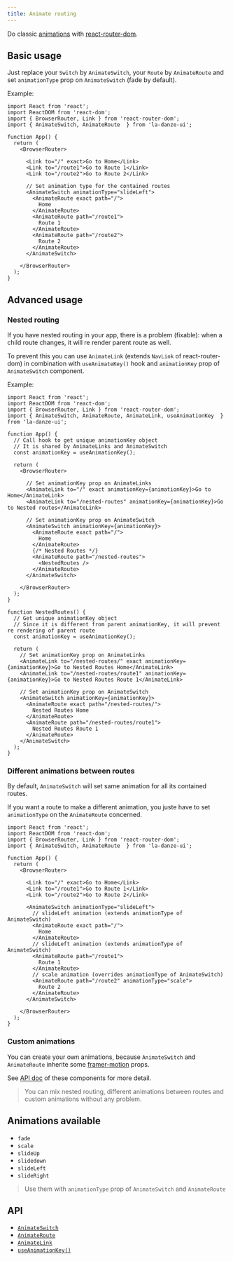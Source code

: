 ```yaml
---
title: Animate routing
---
```


Do classic [animations](#animations-available) with [react-router-dom](https://reactrouter.com/web/guides/quick-start).

## Basic usage

Just replace your `Switch` by `AnimateSwitch`, your `Route` by `AnimateRoute` and set `animationType` prop on `AnimateSwitch` (fade by default).

Example:

```tsx
import React from 'react';
import ReactDOM from 'react-dom';
import { BrowserRouter, Link } from 'react-router-dom';
import { AnimateSwitch, AnimateRoute  } from 'la-danze-ui';

function App() {  
  return (
    <BrowserRouter>

      <Link to="/" exact>Go to Home</Link>
      <Link to="/route1">Go to Route 1</Link>
      <Link to="/route2">Go to Route 2</Link>

      // Set animation type for the contained routes
      <AnimateSwitch animationType="slideLeft">
        <AnimateRoute exact path="/">
          Home
        </AnimateRoute>
        <AnimateRoute path="/route1">
          Route 1
        </AnimateRoute>
        <AnimateRoute path="/route2">
          Route 2
        </AnimateRoute>
      </AnimateSwitch>

    </BrowserRouter>
  );
}
```

## Advanced usage

### Nested routing

If you have nested routing in your app, there is a problem (fixable): when a child route changes, it will re render parent route as well.

To prevent this you can use `AnimateLink` (extends `NavLink` of react-router-dom) in combination with `useAnimateKey()` hook and `animationKey` prop of `AnimateSwitch` component. 

Example:

```tsx
import React from 'react';
import ReactDOM from 'react-dom';
import { BrowserRouter, Link } from 'react-router-dom';
import { AnimateSwitch, AnimateRoute, AnimateLink, useAnimationKey  } from 'la-danze-ui';

function App() {
  // Call hook to get unique animationKey object
  // It is shared by AnimateLinks and AnimateSwitch
  const animationKey = useAnimationKey();

  return (
    <BrowserRouter>

      // Set animationKey prop on AnimateLinks
      <AnimateLink to="/" exact animationKey={animationKey}>Go to Home</AnimateLink>
      <AnimateLink to="/nested-routes" animationKey={animationKey}>Go to Nested routes</AnimateLink>

      // Set animationKey prop on AnimateSwitch
      <AnimateSwitch animationKey={animationKey}>
        <AnimateRoute exact path="/">
          Home
        </AnimateRoute>
        {/* Nested Routes */}
        <AnimateRoute path="/nested-routes">
          <NestedRoutes />
        </AnimateRoute>
      </AnimateSwitch>

    </BrowserRouter>
  );
}

function NestedRoutes() {
  // Get unique animationKey object
  // Since it is different from parent animationKey, it will prevent re rendering of parent route
  const animationKey = useAnimationKey();

  return (
    // Set animationKey prop on AnimateLinks
    <AnimateLink to="/nested-routes/" exact animationKey={animationKey}>Go to Nested Routes Home</AnimateLink>
    <AnimateLink to="/nested-routes/route1" animationKey={animationKey}>Go to Nested Routes Route 1</AnimateLink>

    // Set animationKey prop on AnimateSwitch
    <AnimateSwitch animationKey={animationKey}>
      <AnimateRoute exact path="/nested-routes/">
        Nested Routes Home
      </AnimateRoute>
      <AnimateRoute path="/nested-routes/route1">
        Nested Routes Route 1
      </AnimateRoute>
    </AnimateSwitch>
  );
}
```

### Different animations between routes

By default, `AnimateSwitch` will set same animation for all its contained routes.

If you want a route to make a different animation, you juste have to set `animationType` on the `AnimateRoute` concerned.

```tsx
import React from 'react';
import ReactDOM from 'react-dom';
import { BrowserRouter, Link } from 'react-router-dom';
import { AnimateSwitch, AnimateRoute  } from 'la-danze-ui';

function App() {  
  return (
    <BrowserRouter>

      <Link to="/" exact>Go to Home</Link>
      <Link to="/route1">Go to Route 1</Link>
      <Link to="/route2">Go to Route 2</Link>

      <AnimateSwitch animationType="slideLeft">
        // slideLeft animation (extends animationType of AnimateSwitch)
        <AnimateRoute exact path="/">
          Home
        </AnimateRoute>
        // slideLeft animation (extends animationType of AnimateSwitch)
        <AnimateRoute path="/route1">
          Route 1
        </AnimateRoute>
        // scale animation (overrides animationType of AnimateSwitch)
        <AnimateRoute path="/route2" animationType="scale">
          Route 2
        </AnimateRoute>
      </AnimateSwitch>

    </BrowserRouter>
  );
}
```

### Custom animations

You can create your own animations, because `AnimateSwitch` and `AnimateRoute` inherite some [framer-motion](https://www.framer.com/motion/) props.

See [API doc](#api) of these components for more detail.

> You can mix nested routing, different animations between routes and custom animations without any problem.

## Animations available

* `fade`
* `scale`
* `slideUp`
* `slidedown`
* `slideLeft`
* `slideRight`

> Use them with `animationType` prop of `AnimateSwitch` and `AnimateRoute`


## API

* [`AnimateSwitch`](api/components/AnimateSwitch.mdx)
* [`AnimateRoute`](api/components/AnimateRoute.mdx)
* [`AnimateLink`](api/components/AnimateLink.mdx)
* [`useAnimationKey()`](api/hooks/useAnimationKey.mdx)
